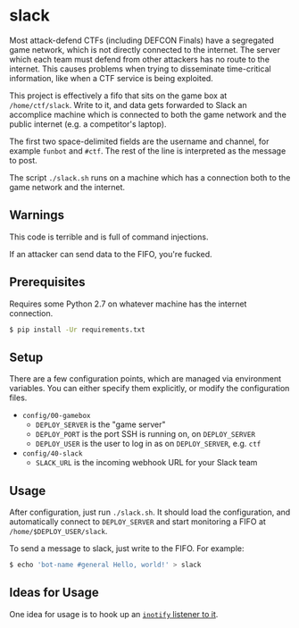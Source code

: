 # slack

Most attack-defend CTFs (including DEFCON Finals) have a segregated game network, which is not directly connected to the internet.  The server which each team must defend from other attackers has no route to the internet.  This causes problems when trying to disseminate time-critical information, like when a CTF service is being exploited.

This project is effectively a fifo that sits on the game box at `/home/ctf/slack`.  Write to it, and data gets forwarded to Slack an accomplice machine which is connected to both the game network and the public internet (e.g. a competitor's laptop).

The first two space-delimited fields are the username and channel, for example `funbot` and `#ctf`.  The rest of the line is interpreted as the message to post.

The script `./slack.sh` runs on a machine which has a connection both to the game network and the internet.

## Warnings

This code is terrible and is full of command injections.

If an attacker can send data to the FIFO, you're fucked.

## Prerequisites

Requires some Python 2.7 on whatever machine has the internet connection.

```sh
$ pip install -Ur requirements.txt
```

## Setup

There are a few configuration points, which are managed via environment variables.  You can either specify them explicitly, or modify the configuration files.

- `config/00-gamebox`
    + `DEPLOY_SERVER` is the "game server"
    + `DEPLOY_PORT` is the port SSH is running on, on `DEPLOY_SERVER`
    + `DEPLOY_USER` is the user to log in as on `DEPLOY_SERVER`, e.g. `ctf`
- `config/40-slack`
    + `SLACK_URL` is the incoming webhook URL for your Slack team

## Usage

After configuration, just run `./slack.sh`.  It should load the configuration, and automatically connect to `DEPLOY_SERVER` and start monitoring a FIFO at `/home/$DEPLOY_USER/slack`.

To send a message to slack, just write to the FIFO.  For example:

```sh
$ echo 'bot-name #general Hello, world!' > slack
```

## Ideas for Usage

One idea for usage is to hook up an [`inotify` listener to it](https://github.com/samuraictf/inotifyd).
